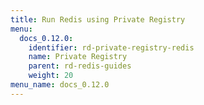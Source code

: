 ```yaml
---
title: Run Redis using Private Registry
menu:
  docs_0.12.0:
    identifier: rd-private-registry-redis
    name: Private Registry
    parent: rd-redis-guides
    weight: 20
menu_name: docs_0.12.0
---
```


